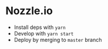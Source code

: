 # Nozzle.io

- Install deps with `yarn`
- Develop with `yarn start`
- Deploy by merging to `master` branch
